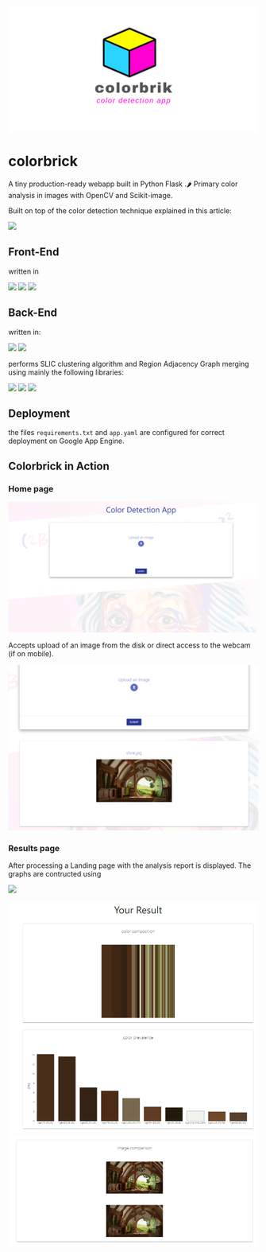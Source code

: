 <img src="static/colorbrick_Cover.png">

# colorbrick
A tiny production-ready webapp built in Python Flask .🌶 Primary color analysis in images with OpenCV and Scikit-image.

Built on top of the color detection technique explained in this article:

[![](https://img.shields.io/badge/color%20detection-C10316?style=for-the-badge&logo=shark)](https://gcgrossi.github.io/color-detection/)

## Front-End

written in

[![](https://img.shields.io/badge/Javascript-black?style=for-the-badge&logo=javascript)]()
[![](https://img.shields.io/badge/HTML-730305?style=for-the-badge&logo=html5)]()
[![](https://img.shields.io/badge/Materialize%20CSS-orange?style=for-the-badge&logo=css3)]()

## Back-End
written in:

[![](https://img.shields.io/badge/Python-B5a300?style=for-the-badge&logo=python)]()
[![](https://img.shields.io/badge/flask-730305?style=for-the-badge&logo=flask)]()

performs SLIC clustering algorithm and Region Adjacency Graph merging using mainly the following libraries:

[![](https://img.shields.io/badge/numpy-D28e08?style=for-the-badge&logo=numpy)]()
[![](https://img.shields.io/badge/opencv-110354?style=for-the-badge&logo=opencv)]()
[![](https://img.shields.io/badge/scikit%20image-414141?style=for-the-badge&logo=scikitlearn)]()

## Deployment
the files ```requirements.txt``` and ```app.yaml``` are configured for correct deployment on Google App Engine.

## Colorbrick in Action

### Home page

<img src="assets/Home.PNG">

Accepts upload of an image from the disk or direct access to the webcam (if on mobile).

<img src="assets/Home_Image.PNG">

### Results page

After processing a Landing page with the analysis report is displayed. The graphs are contructed using

[![](https://img.shields.io/badge/plotly%20js-110354?style=for-the-badge&logo=plotly)]()

<img src="assets/result.PNG">

<img src="assets/result_1.PNG">



